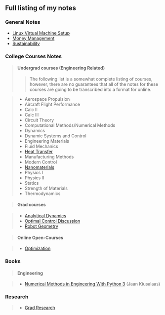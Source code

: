 ## Full listing of my notes

### General Notes

- [Linux Virtual Machine Setup](/notes/linux_virtual_machine/linux_vm_main.html)
- [Money Management](/notes/money_management/money_management_main.html)
- [Sustainability](/notes/sustainability/sustainability_main.html)

### College Courses Notes

> #### Undergrad courses (Engineering Related)
>> The following list is a somewhat complete listing of courses, however,
>> there are no guarantees that all of the notes for these courses are going
>> to be transcribed into a format for online.

> - Aerospace Propulsion
> - Aircraft Flight Performance
> - Calc II
> - Calc III
> - Circuit Theory
> - Computational Methods/Numerical Methods
> - Dynamics
> - Dynamic Systems and Control
> - Engineering Materials
> - Fluid Mechanics
> - [Heat Transfer](/notes/heat_transfer/heat_transfer_main.html)
> - Manufacturing Methods
> - Modern Control
> - [Nanomaterials](/notes/nanomaterials/nanomaterials_main.html)
> - Physics I
> - Physics II
> - Statics
> - Strength of Materials
> - Thermodynamics

> #### Grad courses

> - [Analytical Dynamics](/notes/analytical_dynamics/analytical_dynamics_main.html)
> - [Optimal Control Discussion](/notes/optimal_control_discussion/optimal_control_dis_main.html)
> - [Robot Geometry](/notes/robot_geometry/robot_geometry_main.html)

> #### Online Open-Courses

> - [Optimization](/notes/optimization_online/optimization_main.html)

### Books

> #### Engineering

> - [Numerical Methods in Engineering With Python
     3](numerical_methods_engineering_py3/num_methods_py3_main.html)
     (Jaan Kiusalaas)

### Research

> - [Grad Research](/notes/grad_notes/grad_notes_main.html)
